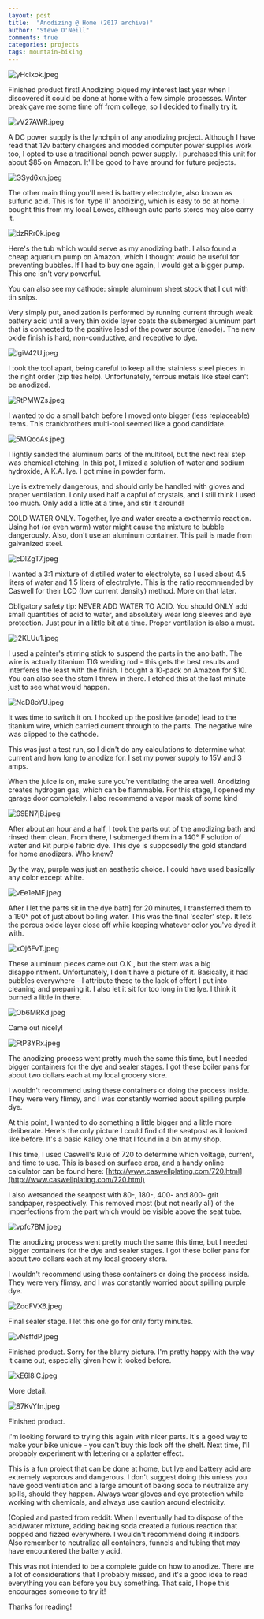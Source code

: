 ```yaml
---
layout: post
title:  "Anodizing @ Home (2017 archive)"
author: "Steve O'Neill"
comments: true
categories: projects
tags: mountain-biking
---
```


![yHclxok.jpeg]({{site.url}}/docs/assets/img/home-anodizing%20ac268122737742dea10ebf08be63d795/yHclxok.jpeg)

Finished product first! Anodizing piqued my interest last year when I discovered it could be done at home with a few simple processes. Winter break gave me some time off from college, so I decided to finally try it.

![vV27AWR.jpeg]({{site.url}}/docs/assets/img/home-anodizing%20ac268122737742dea10ebf08be63d795/vV27AWR.jpeg)

A DC power supply is the lynchpin of any anodizing project. Although I have read that 12v battery chargers and modded computer power supplies work too, I opted to use a traditional bench power supply. I purchased this unit for about $85 on Amazon. It'll be good to have around for future projects.

![GSyd6xn.jpeg]({{site.url}}/docs/assets/img/home-anodizing%20ac268122737742dea10ebf08be63d795/GSyd6xn.jpeg)

The other main thing you'll need is battery electrolyte, also known as sulfuric acid. This is for 'type II' anodizing, which is easy to do at home. I bought this from my local Lowes, although auto parts stores may also carry it.

![dzRRr0k.jpeg]({{site.url}}/docs/assets/img/home-anodizing%20ac268122737742dea10ebf08be63d795/dzRRr0k.jpeg)

Here's the tub which would serve as my anodizing bath. I also found a cheap aquarium pump on Amazon, which I thought would be useful for preventing bubbles. If I had to buy one again, I would get a bigger pump. This one isn't very powerful. 

You can also see my cathode: simple aluminum sheet stock that I cut with tin snips.

Very simply put, anodization is performed by running current through weak battery acid until a very thin oxide layer coats the submerged aluminum part that is connected to the positive lead of the power source (anode). The new oxide finish is hard, non-conductive, and receptive to dye.

![lgiV42U.jpeg]({{site.url}}/docs/assets/img/home-anodizing%20ac268122737742dea10ebf08be63d795/lgiV42U.jpeg)

I took the tool apart, being careful to keep all the stainless steel pieces in the right order (zip ties help). Unfortunately, ferrous metals like steel can't be anodized.

![RtPMWZs.jpeg]({{site.url}}/docs/assets/img/home-anodizing%20ac268122737742dea10ebf08be63d795/RtPMWZs.jpeg)

I wanted to do a small batch before I moved onto bigger (less replaceable) items. This crankbrothers multi-tool seemed like a good candidate.

![5MQooAs.jpeg]({{site.url}}/docs/assets/img/home-anodizing%20ac268122737742dea10ebf08be63d795/5MQooAs.jpeg)

I lightly sanded the aluminum parts of the multitool, but the next real step was chemical etching. In this pot, I mixed a solution of water and sodium hydroxide, A.K.A. lye. I got mine in powder form.

Lye is extremely dangerous, and should only be handled with gloves and proper ventilation. I only used half a capful of crystals, and I still think I used too much. Only add a little at a time, and stir it around!

COLD WATER ONLY. Together, lye and water create a exothermic reaction. Using hot (or even warm) water might cause the mixture to bubble dangerously. Also, don't use an aluminum container. This pail is made from galvanized steel.

![cDlZgT7.jpeg]({{site.url}}/docs/assets/img/home-anodizing%20ac268122737742dea10ebf08be63d795/cDlZgT7.jpeg)

I wanted a 3:1 mixture of distilled water to electrolyte, so I used about 4.5 liters of water and 1.5 liters of electrolyte. This is the ratio recommended by Caswell for their LCD (low current density) method. More on that later.

Obligatory safety tip: NEVER ADD WATER TO ACID. You should ONLY add small quantities of acid to water, and absolutely wear long sleeves and eye protection.  Just pour in a little bit at a time. Proper ventilation is also a must.

![i2KLUu1.jpeg]({{site.url}}/docs/assets/img/home-anodizing%20ac268122737742dea10ebf08be63d795/i2KLUu1.jpeg)

I used a painter's stirring stick to suspend the parts in the ano bath. The wire is actually titanium TIG welding rod - this gets the best results and interferes the least with the finish. I bought a 10-pack on Amazon for $10. 
You can also see the stem I threw in there. I etched this at the last minute just to see what would happen.

![NcD8oYU.jpeg]({{site.url}}/docs/assets/img/home-anodizing%20ac268122737742dea10ebf08be63d795/NcD8oYU.jpeg)

It was time to switch it on. I hooked up the positive (anode) lead to the titanium wire, which carried current through to the parts. The negative wire was clipped to the cathode.

This was just a test run, so I didn't do any calculations to determine what current and how long to anodize for. I set my power supply to 15V and 3 amps.

When the juice is on, make sure you're ventilating the area well. Anodizing creates hydrogen gas, which can be flammable. For this stage, I opened my garage door completely. I also recommend a vapor mask of some kind

![69EN7jB.jpeg]({{site.url}}/docs/assets/img/home-anodizing%20ac268122737742dea10ebf08be63d795/69EN7jB.jpeg)

After about an hour and a half, I took the parts out of the anodizing bath and rinsed them clean. From there,  I submerged them in a 140° F solution of water and Rit purple fabric dye. This dye is supposedly the gold standard for home anodizers. Who knew?

By the way, purple was just an aesthetic choice. I could have used basically any color except white.

![vEe1eMF.jpeg]({{site.url}}/docs/assets/img/home-anodizing%20ac268122737742dea10ebf08be63d795/vEe1eMF.jpeg)

After I let the parts sit in the dye bath] for 20 minutes, I transferred them to a 190° pot of just about boiling water. This was the final 'sealer' step. It lets the porous oxide layer close off while keeping whatever color you've dyed it with.

![xOj6FvT.jpeg]({{site.url}}/docs/assets/img/home-anodizing%20ac268122737742dea10ebf08be63d795/xOj6FvT.jpeg)

These aluminum pieces came out O.K., but the stem was a big disappointment. Unfortunately, I don't have a picture of it. Basically, it had bubbles everywhere - I attribute these to the lack of effort I put into cleaning and preparing it. I also let it sit for too long in the lye. I think it burned a little in there.

![Ob6MRKd.jpeg]({{site.url}}/docs/assets/img/home-anodizing%20ac268122737742dea10ebf08be63d795/Ob6MRKd.jpeg)

Came out nicely!

![FtP3YRx.jpeg]({{site.url}}/docs/assets/img/home-anodizing%20ac268122737742dea10ebf08be63d795/FtP3YRx.jpeg)

The anodizing process went pretty much the same this time, but I needed bigger containers for the dye and sealer stages. I got these boiler pans for about two dollars each at my local grocery store.

I wouldn't recommend using these containers or doing the process inside. They were very flimsy, and I was constantly worried about spilling purple dye.

At this point, I wanted to do something a little bigger and a little more deliberate. Here's the only picture I could find of the seatpost as it looked like before. It's a basic Kalloy one that I found in a bin at my shop. 

This time, I used Caswell's Rule of 720 to determine which voltage, current, and time to use. This is based on surface area, and a handy online calculator can be found here: [http://www.caswellplating.com/720.html](http://www.caswellplating.com/720.html)

I also wetsanded the seatpost with 80-, 180-, 400- and 800- grit sandpaper, respectively. This removed most (but not nearly all) of the imperfections from the part which would be visible above the seat tube.

![vpfc7BM.jpeg]({{site.url}}/docs/assets/img/home-anodizing%20ac268122737742dea10ebf08be63d795/vpfc7BM.jpeg)

The anodizing process went pretty much the same this time, but I needed bigger containers for the dye and sealer stages. I got these boiler pans for about two dollars each at my local grocery store.

I wouldn't recommend using these containers or doing the process inside. They were very flimsy, and I was constantly worried about spilling purple dye.

![ZodFVX6.jpeg]({{site.url}}/docs/assets/img/home-anodizing%20ac268122737742dea10ebf08be63d795/ZodFVX6.jpeg)

Final sealer stage. I let this one go for only forty minutes.

![vNsffdP.jpeg]({{site.url}}/docs/assets/img/home-anodizing%20ac268122737742dea10ebf08be63d795/vNsffdP.jpeg)

Finished product. Sorry for the blurry picture. I'm pretty happy with the way it came out, especially given how it looked before.

![kE6l8iC.jpeg]({{site.url}}/docs/assets/img/home-anodizing%20ac268122737742dea10ebf08be63d795/kE6l8iC.jpeg)

More detail.

![87KvYfn.jpeg]({{site.url}}/docs/assets/img/home-anodizing%20ac268122737742dea10ebf08be63d795/87KvYfn.jpeg)

Finished product.

 I'm looking forward to trying this again with nicer parts. It's a good way to make your bike unique - you can't buy this look off the shelf. Next time, I'll probably experiment with lettering or a splatter effect.

This is a fun project that can be done at home, but lye and battery acid are extremely vaporous and dangerous. I don't suggest doing this unless you have good ventilation and a large amount of baking soda to neutralize any spills, should they happen. Always wear gloves and eye protection while working with chemicals, and always use caution around electricity.

(Copied and pasted from reddit: When I eventually had to dispose of the acid/water mixture, adding baking soda created a furious reaction that popped and fizzed everywhere. I wouldn't recommend doing it indoors. Also remember to neutralize all containers, funnels and tubing that may have encountered the battery acid.

This was not intended to be a complete guide on how to anodize. There are a lot of considerations that I probably missed, and it's a good idea to read everything you can before you buy something. That said, I hope this encourages someone to try it!

Thanks for reading!